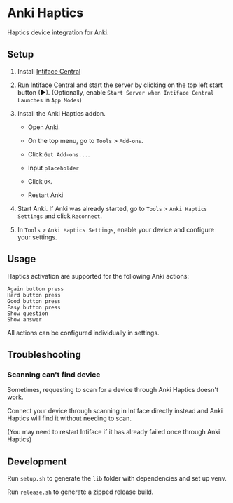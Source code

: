 # Anki Haptics

Haptics device integration for Anki.

## Setup

1. Install [Intiface Central](https://intiface.com/central/)

2. Run Intiface Central and start the server by clicking on the top left start button (▶). (Optionally, enable `Start Server when Intiface Central Launches` in `App Modes`)

3. Install the Anki Haptics addon.

    - Open Anki.

    - On the top menu, go to `Tools` > `Add-ons`.

    - Click `Get Add-ons...`.

    - Input `placeholder`

    - Click `OK`.

    - Restart Anki

4. Start Anki. If Anki was already started, go to `Tools` > `Anki Haptics Settings` and click `Reconnect`.

5. In `Tools` > `Anki Haptics Settings`, enable your device and configure your settings.

## Usage

Haptics activation are supported for the following Anki actions:

```
Again button press
Hard button press
Good button press
Easy button press
Show question
Show answer
```

All actions can be configured individually in settings.

## Troubleshooting

### Scanning can't find device

Sometimes, requesting to scan for a device through Anki Haptics doesn't work.

Connect your device through scanning in Intiface directly instead and Anki Haptics will find it without needing to scan.

(You may need to restart Intiface if it has already failed once through Anki Haptics)

## Development

Run `setup.sh` to generate the `lib` folder with dependencies and set up venv.

Run `release.sh` to generate a zipped release build.
